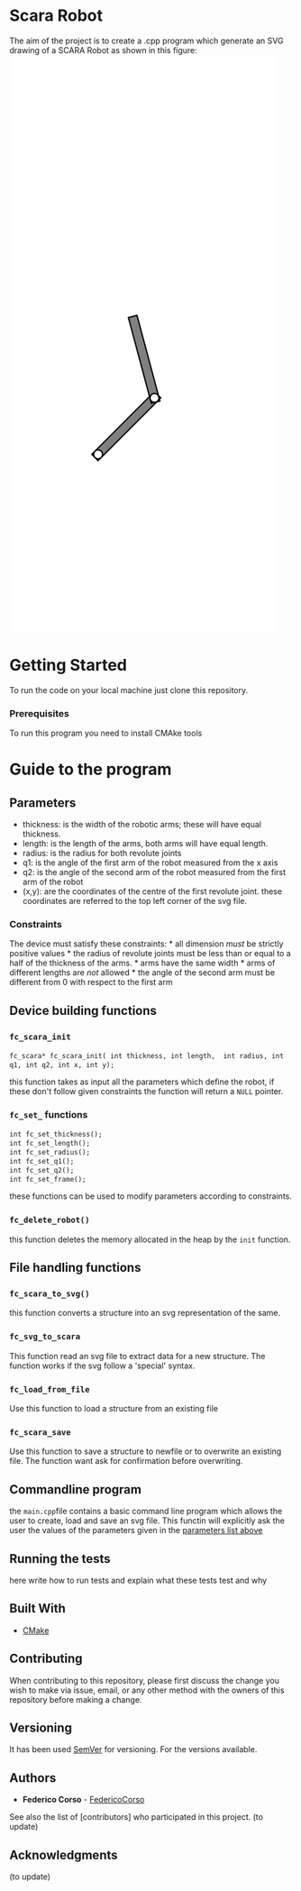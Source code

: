 # Scara Robot
The aim of the project is to create a .cpp program which generate an SVG drawing of a SCARA Robot as shown in this figure:
![](build/scara.svg)

# Getting Started
To run the code on your local machine just clone this repository.

### Prerequisites

To run this program you need to install CMAke tools

# Guide to the program
## <a name="param"></a> Parameters
* thickness: is the width of the robotic arms; these will have equal thickness.
* length: is the length of the arms, both arms will have equal length.
* radius: is the radius for both revolute joints
* q1: is the angle of the first arm of the robot measured from the x axis
* q2: is the angle of the second arm of the robot measured from the first arm of the robot
* (x,y): are the coordinates of the centre of the first revolute joint. these coordinates are referred to the top left corner of the svg file.

### Constraints
The device must satisfy these constraints:
    *  all dimension *must* be  strictly positive values
    *  the radius of revolute joints must be less than or equal to a half of the thickness of the arms.
    *  arms have the same width
    *  arms of different lengths are *not* allowed
    *  the angle of the second arm must be different from 0 with respect to the first arm
## Device building functions 
### `fc_scara_init`

````
fc_scara* fc_scara_init( int thickness, int length,  int radius, int q1, int q2, int x, int y);
````
this function takes as input all the parameters which define the robot, if these don't follow given constraints the function will return a `NULL` pointer.

### `fc_set_` functions
````
int fc_set_thickness();
int fc_set_length();
int fc_set_radius();
int fc_set_q1();
int fc_set_q2();
int fc_set_frame();
````
these functions can be used to modify parameters according to constraints.

### `fc_delete_robot()`
this function deletes the memory allocated in the heap by the `init` function. 

## File handling functions
### `fc_scara_to_svg()`
this function converts a structure into an svg representation of the same.
### `fc_svg_to_scara`
This function read an svg file to extract data for a new structure.
The function works if the svg follow a 'special' syntax.

### `fc_load_from_file`
Use this function to load a structure from an existing file
### `fc_scara_save`
Use this function to save a structure to newfile or to overwrite an existing file.
The function want ask for confirmation before overwriting.
## Commandline program
the `main.cpp`file contains a basic command line program which allows the user to create, load and save an svg file.
This functin will explicitly ask the user the values of the parameters given in the [parameters list above](#param)

## Running the tests
here write how to run tests and explain what these tests test and why

## Built With

* [CMake](https://cmake.org) 

## Contributing
When contributing to this repository, please first discuss the change you wish to make via issue, email, or any other method with the owners of this repository before making a change.


## Versioning

It has been used [SemVer](http://semver.org/) for versioning. For the versions available.

## Authors

* **Federico Corso** - [FedericoCorso](https://github.com/FedericoCorso)

See also the list of [contributors] who participated in this project. (to update)


## Acknowledgments
(to update)






